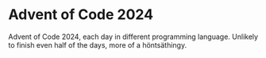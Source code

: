 # Advent of Code 2024

Advent of Code 2024, each day in different programming language. Unlikely to finish even half of the days, more of a höntsäthingy.